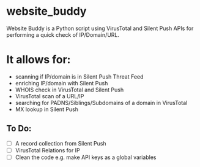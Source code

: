 # website_buddy
Website Buddy is a Python script using VirusTotal and Silent Push APIs for performing a quick check of IP/Domain/URL.

# It allows for: 
- scanning if IP/domain is in Silent Push Threat Feed
- enriching IP/domain with Silent Push
- WHOIS check in VirusTotal and Silent Push
- VirusTotal scan of a URL/IP
- searching for PADNS/Siblings/Subdomains of a domain in VirusTotal
- MX lookup in Silent Push

## To Do:
- [ ] A record collection from Silent Push
- [ ] VirusTotal Relations for IP
- [ ] Clean the code e.g. make API keys as a global variables
